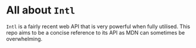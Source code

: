 # All about `Intl`

`Intl` is a fairly recent web API that is very powerful when fully utilised. This repo aims to be a concise reference to its API as MDN can sometimes be overwhelming.
